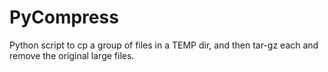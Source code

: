 # PyCompress
Python script to cp a group of files in a TEMP dir, and then tar-gz each and remove the original large files.
